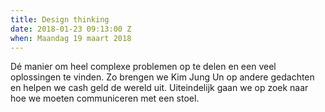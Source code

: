 ```yaml
---
title: Design thinking
date: 2018-01-23 09:13:00 Z
when: Maandag 19 maart 2018
---
```


Dé manier om heel complexe problemen op te delen en een veel oplossingen te vinden. Zo brengen we Kim Jung Un op andere gedachten en helpen we cash geld de wereld uit. Uiteindelijk gaan we op zoek naar hoe we moeten communiceren met een stoel.